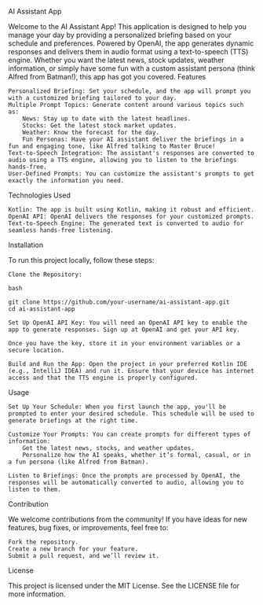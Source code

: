 AI Assistant App

Welcome to the AI Assistant App! This application is designed to help you manage your day by providing a personalized briefing based on your schedule and preferences. Powered by OpenAI, the app generates dynamic responses and delivers them in audio format using a text-to-speech (TTS) engine. Whether you want the latest news, stock updates, weather information, or simply have some fun with a custom assistant persona (think Alfred from Batman!), this app has got you covered.
Features

    Personalized Briefing: Set your schedule, and the app will prompt you with a customized briefing tailored to your day.
    Multiple Prompt Topics: Generate content around various topics such as:
        News: Stay up to date with the latest headlines.
        Stocks: Get the latest stock market updates.
        Weather: Know the forecast for the day.
        Fun Personas: Have your AI assistant deliver the briefings in a fun and engaging tone, like Alfred talking to Master Bruce!
    Text-to-Speech Integration: The assistant's responses are converted to audio using a TTS engine, allowing you to listen to the briefings hands-free.
    User-Defined Prompts: You can customize the assistant's prompts to get exactly the information you need.

Technologies Used

    Kotlin: The app is built using Kotlin, making it robust and efficient.
    OpenAI API: OpenAI delivers the responses for your customized prompts.
    Text-to-Speech Engine: The generated text is converted to audio for seamless hands-free listening.

Installation

To run this project locally, follow these steps:

    Clone the Repository:

    bash

    git clone https://github.com/your-username/ai-assistant-app.git
    cd ai-assistant-app

    Set Up OpenAI API Key: You will need an OpenAI API key to enable the app to generate responses. Sign up at OpenAI and get your API key.

    Once you have the key, store it in your environment variables or a secure location.

    Build and Run the App: Open the project in your preferred Kotlin IDE (e.g., IntelliJ IDEA) and run it. Ensure that your device has internet access and that the TTS engine is properly configured.

Usage

    Set Up Your Schedule: When you first launch the app, you'll be prompted to enter your desired schedule. This schedule will be used to generate briefings at the right time.

    Customize Your Prompts: You can create prompts for different types of information:
        Get the latest news, stocks, and weather updates.
        Personalize how the AI speaks, whether it’s formal, casual, or in a fun persona (like Alfred from Batman).

    Listen to Briefings: Once the prompts are processed by OpenAI, the responses will be automatically converted to audio, allowing you to listen to them.

Contribution

We welcome contributions from the community! If you have ideas for new features, bug fixes, or improvements, feel free to:

    Fork the repository.
    Create a new branch for your feature.
    Submit a pull request, and we’ll review it.

License

This project is licensed under the MIT License. See the LICENSE file for more information.
